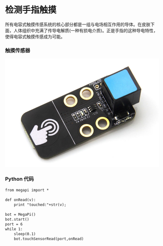 # 检测手指触摸

所有电容式触摸传感系统的核心部分都是一组与电场相互作用的导体。在皮肤下面，人体组织中充满了传导电解质(一种有损电介质)。正是手指的这种导电特性，使得电容式触摸传感成为可能。

### 触摸传感器
![touch](touch.jpg)

### Python 代码
```
from megapi import *

def onRead(v):
	print "touched:"+str(v);

bot = MegaPi()
bot.start()
port = 6
while 1:
    sleep(0.1)
    bot.touchSensorRead(port,onRead)
```

